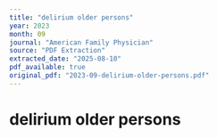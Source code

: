 ```yaml
---
title: "delirium older persons"
year: 2023
month: 09
journal: "American Family Physician"
source: "PDF Extraction"
extracted_date: "2025-08-10"
pdf_available: true
original_pdf: "2023-09-delirium-older-persons.pdf"
---
```


# delirium older persons

